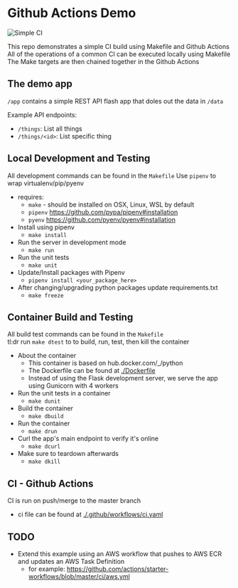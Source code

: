 Github Actions Demo
===================
![Simple CI](https://github.com/jameshounshell/github-actions-demo/workflows/Simple%20CI/badge.svg)

This repo demonstrates a simple CI build using Makefile and Github Actions  
All of the operations of a common CI can be executed locally using Makefile  
The Make targets are then chained together in the Github Actions  



The demo app
------------
`/app` contains a simple REST API flash app that doles out the data in `/data`

Example API endpoints:
- `/things`: List all things
- `/things/<id>`: List specific thing



Local Development and Testing
-----------------------------
All development commands can be found in the `Makefile`
Use `pipenv` to wrap virtualenv/pip/pyenv

- requires: 
    - `make` - should be installed on OSX, Linux, WSL by default
    - `pipenv` https://github.com/pypa/pipenv#installation
    - `pyenv` https://github.com/pyenv/pyenv#installation
- Install using pipenv
    - `make install`
- Run the server in development mode
    - `make run`
- Run the unit tests
    - `make unit`
- Update/Install packages with Pipenv
    - `pipenv install <your_package_here>`
- After changing/upgrading python packages update requirements.txt
    - `make freeze`



Container Build and Testing
---------------------------
All build test commands can be found in the `Makefile`  
tl:dr run `make dtest` to to build, run, test, then kill the container

- About the container
    - This container is based on hub.docker.com/_/python
    - The Dockerfile can be found at [./Dockerfile](./Dockefile)
    - Instead of using the Flask development server, we serve the app using Gunicorn with 4 workers
- Run the unit tests in a container
    - `make dunit`
- Build the container
    - `make dbuild`
- Run the container
    - `make drun`
- Curl the app's main endpoint to verify it's online
    - `make dcurl`
- Make sure to teardown afterwards
    - `make dkill`


CI - Github Actions
-------------------
CI is run on push/merge to the master branch
- ci file can be found at [./.github/workflows/ci.yaml](./.github/workflows/ci.yaml)



TODO
----
- Extend this example using an AWS workflow that pushes to AWS ECR and updates an AWS Task Definition
    - for example: https://github.com/actions/starter-workflows/blob/master/ci/aws.yml